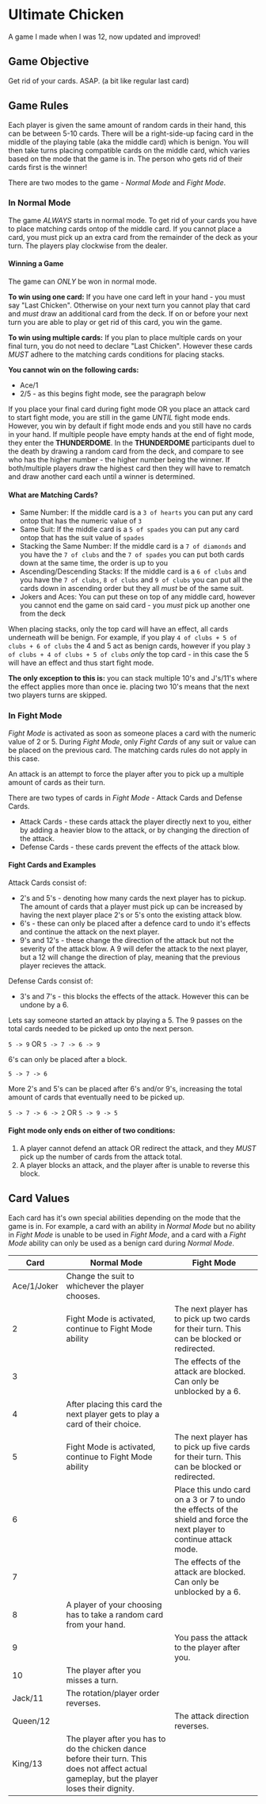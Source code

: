 # Ultimate Chicken

A game I made when I was 12, now updated and improved!

## Game Objective
Get rid of your cards. ASAP. (a bit like regular last card)

## Game Rules

Each player is given the same amount of random cards in their hand, this can be between 5-10 cards. There will be a right-side-up facing card in the middle of the playing table (aka the middle card) which is benign. You will then take turns placing compatible cards on the middle card, which varies based on the mode that the game is in. The person who gets rid of their cards first is the winner!

There are two modes to the game - *Normal Mode* and *Fight Mode*.

### In Normal Mode
The game *ALWAYS* starts in normal mode. To get rid of your cards you have to place matching cards ontop of the middle card. If you cannot place a card, you must pick up an extra card from the remainder of the deck as your turn. The players play clockwise from the dealer. 

#### Winning a Game
The game can *ONLY* be won in normal mode. 

**To win using one card:**
If you have one card left in your hand - you must say "Last Chicken". Otherwise on your next turn you cannot play that card and *must* draw an additional card from the deck. If on or before your next turn you are able to play or get rid of this card, you win the game.

**To win using multiple cards:**
If you plan to place multiple cards on your final turn, you do not need to declare "Last Chicken". However these cards *MUST* adhere to the matching cards conditions for placing stacks.

**You cannot win on the following cards:**
- Ace/1
- 2/5 - as this begins fight mode, see the paragraph below

If you place your final card during fight mode OR you place an attack card to start fight mode, you are still in the game *UNTIL* fight mode ends. However, you win by default if fight mode ends and you still have no cards in your hand. If multiple people have empty hands at the end of fight mode, they enter the **THUNDERDOME**. In the **THUNDERDOME** participants duel to the death by drawing a random card from the deck, and compare to see who has the higher number - the higher number being the winner. If both/multiple players draw the highest card then they will have to rematch and draw another card each until a winner is determined.

#### What are Matching Cards?

- Same Number: If the middle card is a `3 of hearts` you can put any card ontop that has the numeric value of `3`
- Same Suit: If the middle card is a `5 of spades` you can put any card ontop that has the suit value of `spades`
- Stacking the Same Number: If the middle card is a `7 of diamonds` and you have the `7 of clubs` and the `7 of spades` you can put both cards down at the same time, the order is up to you
- Ascending/Descending Stacks: If the middle card is a `6 of clubs` and you have the `7 of clubs`, `8 of clubs` and `9 of clubs` you can put all the cards down in ascending order but they all <i>must</i> be of the same suit. 
- Jokers and Aces: You can put these on top of any middle card, however you cannot end the game on said card - you <i>must</i> pick up another one from the deck

When placing stacks, only the top card will have an effect, all cards underneath will be benign. For example, if you play `4 of clubs + 5 of clubs + 6 of clubs` the 4 and 5 act as benign cards, however if you play `3 of clubs + 4 of clubs + 5 of clubs` *only* the top card - in this case the 5 will have an effect and thus start fight mode.

**The only exception to this is:** you can stack multiple 10's and J's/11's where the effect applies more than once ie. placing two 10's means that the next two players turns are skipped.

### In Fight Mode

<i>Fight Mode</i> is activated as soon as someone places a card with the numeric value of 2 or 5. During <i>Fight Mode</i>, only <i>Fight Cards</i> of any suit or value can be placed on the previous card. The matching cards rules do not apply in this case. 

An attack is an attempt to force the player after you to pick up a multiple amount of cards as their turn.

There are two types of cards in *Fight Mode* - Attack Cards and Defense Cards.

- Attack Cards - these cards attack the player directly next to you, either by adding a heavier blow to the attack, or by changing the direction of the attack.
- Defense Cards - these cards prevent the effects of the attack blow.

#### Fight Cards and Examples

Attack Cards consist of:
- 2's and 5's - denoting how many cards the next player has to pickup. The amount of cards that a player must pick up can be increased by having the next player place 2's or 5's onto the existing attack blow.
- 6's - these can only be placed after a defence card to undo it's effects and continue the attack on the next player.
- 9's and 12's - these change the direction of the attack but not the severity of the attack blow. A 9 will defer the attack to the next player, but a 12 will change the direction of play, meaning that the previous player recieves the attack.

Defense Cards consist of:
- 3's and 7's - this blocks the effects of the attack. However this can be undone by a 6.

Lets say someone started an attack by playing a 5. The 9 passes on the total cards needed to be picked up onto the next person.

`5 -> 9` OR `5 -> 7 -> 6 -> 9`

6's can only be placed after a block.

`5 -> 7 -> 6`

More 2's and 5's can be placed after 6's and/or 9's, increasing the total amount of cards that eventually need to be picked up.

`5 -> 7 -> 6 -> 2` OR `5 -> 9 -> 5`

#### Fight mode only ends on either of two conditions:
1) A player cannot defend an attack OR redirect the attack, and they *MUST* pick up the number of cards from the attack total.
2) A player blocks an attack, and the player after is unable to reverse this block. 

## Card Values

Each card has it's own special abilities depending on the mode that the game is in. For example, a card with an ability in *Normal Mode* but no ability in *Fight Mode* is unable to be used in *Fight Mode*, and a card with a *Fight Mode* ability can only be used as a benign card during *Normal Mode*.

| Card     | Normal Mode      | Fight Mode  |
| ------------- | ------------- | ------------- |
| Ace/1/Joker | Change the suit to whichever the player chooses. | |
| 2 | Fight Mode is activated, continue to Fight Mode ability | The next player has to pick up two cards for their turn. This can be blocked or redirected. |
| 3 | | The effects of the attack are blocked. Can only be unblocked by a 6. |
| 4 | After placing this card the next player gets to play a card of their choice. | |
| 5 | Fight Mode is activated, continue to Fight Mode ability | The next player has to pick up five cards for their turn. This can be blocked or redirected. |
| 6 | | Place this undo card on a 3 or 7 to undo the effects of the shield and force the next player to continue attack mode. |
| 7 | | The effects of the attack are blocked. Can only be unblocked by a 6. |
| 8 | A player of your choosing has to take a random card from your hand. | |
| 9 | | You pass the attack to the player after you. |
| 10 | The player after you misses a turn. | |
| Jack/11 | The rotation/player order reverses. | |
| Queen/12 | | The attack direction reverses. |
| King/13 | The player after you has to do the chicken dance before their turn. This does not affect actual gameplay, but the player loses their dignity. | |
